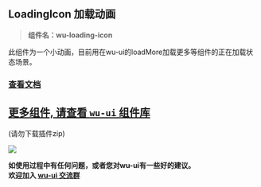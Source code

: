 ## LoadingIcon 加载动画

> **组件名：wu-loading-icon**

此组件为一个小动画，目前用在wu-ui的loadMore加载更多等组件的正在加载状态场景。

### <a href="https://wu.geeks.ink/zh-CN/components/loadingIcon" target="_blank">查看文档</a>

## [更多组件, 请查看 `wu-ui` 组件库](https://ext.dcloud.net.cn/plugin?name=wu--ui)
(请勿下载插件zip)

<a href="https://ext.dcloud.net.cn/plugin?name=wu--ui">
	<img src="https://wu.geeks.ink/intr.png">
</a>

**如使用过程中有任何问题，或者您对wu-ui有一些好的建议。<br>欢迎加入 [wu-ui 交流群](https://wu.geeks.ink/zh-CN/components/qqFeedBack.html)**